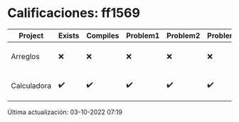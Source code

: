 # Calificaciones: ff1569
|Project|Exists|Compiles|Problem1|Problem2|Problem3|Extra|CommitHash|CommitDate|CheckDate|Comments|DueDate|Grade|
|-|-|-|-|-|-|-|-|-|-|-|-|-|
|Arreglos|❌|❌|❌|❌|❌|❌|NA|NA|03-10-2022 07:19:35|No se encontró el archivo en PracticasCompuI/Arreglos/Arreglos.cpp|05-10-2020 21:00:00|5|
|Calculadora|✔️|✔️|✔️|✔️|✔️|❌|65f682ac3ba94838d33738713ea95c5d8e3a8f5a|28-09-2022 16:13:02|28-09-2022 16:58:58|No sale con código diferente de cero con división entre cero|28-09-2022 21:00:00|10.0|

Última actualización: 03-10-2022 07:19